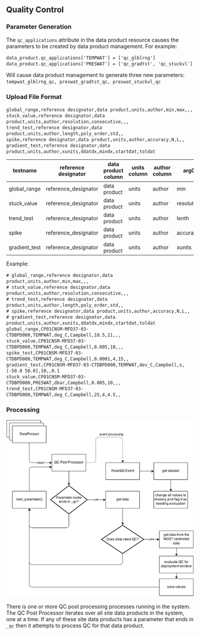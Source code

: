 Quality Control
---

### Parameter Generation

The `qc_applications` attribute in the data product resource causes the parameters to be created by data product management. For example:

```
data_product.qc_applications['TEMPWAT'] = ['qc_glblrng']
data_product.qc_applications['PRESWAT'] = ['qc_gradtst', 'qc_stuckvl']
```

Will cause data product management to generate three new parameters: `tempwat_glblrng_qc, preswat_gradtst_qc, preswat_stuckvl_qc`



### Upload File Format

```
global_range,reference designator,data product,units,author,min,max,,,
stuck_value,reference designator,data product,units,author,resolution,consecutive,,,
trend_test,reference designator,data product,units,author,length,poly_order,std,,
spike,reference designator,data product,units,author,accuracy,N,L,,
gradient_test,reference designator,data product,units,author,xunits,ddatdx,mindx,startdat,toldat
```

| testname      | reference designator | data product column | units column | author column | arg0       | arg1        | arg2  | arg3     | arg4   |
|---------------|----------------------|---------------------|--------------|---------------|------------|-------------|-------|----------|--------|
| global_range  | reference_designator | data product        | units        | author        | min        | max         |       |          |        |
| stuck_value   | reference_designator | data product        | units        | author        | resolution | consecutive |       |          |        |
| trend_test    | reference_designator | data product        | units        | author        | lenth      | poly_order  | std   |          |        |
| spike         | reference_designator | data product        | units        | author        | accuracy   | N           | L     |          |        |
| gradient_test | reference_designator | data product        | units        | author        | xunits     | ddadtx      | mindx | startdat | toldat |


Example:

```
# global_range,reference designator,data product,units,author,min,max,,,
# stuck_value,reference designator,data product,units,author,resolution,consecutive,,,
# trend_test,reference designator,data product,units,author,length,poly_order,std,,
# spike,reference designator,data product,units,author,accuracy,N,L,,
# gradient_test,reference designator,data product,units,author,xunits,ddatdx,mindx,startdat,toldat
global_range,CP01CNSM-MFD37-03-CTDBPD000,TEMPWAT,deg_C,Campbell,10.5,11,,,
stuck_value,CP01CNSM-MFD37-03-CTDBPD000,TEMPWAT,deg_C,Campbell,0.005,10,,,
spike_test,CP01CNSM-MFD37-03-CTDBPD000,TEMPWAT,deg_C,Campbell,0.0001,4,15,,
gradient_test,CP01CNSM-MFD37-03-CTDBPD000,TEMPWAT,dev_C,Campbell,s,[-50.0 50.0],10,,0.1
stuck_value,CP01CNSM-MFD37-03-CTDBPD000,PRESWAT,dbar,Campbell,0.005,10,,,
trend_test,CP01CNSM-MFD37-03-CTDBPD000,TEMPWAT,deg_C,Campbell,25,4,4.5,,

```


### Processing

![QC Processing Diagram](diagrams/QC%20Processing%20Flow.png)

There is one or more QC post processing processes running in the system. The QC Post Processor iterates over all site data products in the system, one at a time. If any of these site data products has a parameter that ends in `_qc` then it attempts to process QC for that data product.





